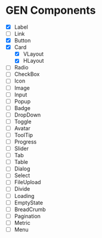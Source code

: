 # GEN Components

- [x] Label
- [ ] Link
- [x] Button
- [x] Card
  - [x] VLayout
  - [x] HLayout
- [ ] Radio
- [ ] CheckBox
- [ ] Icon
- [ ] Image
- [ ] Input
- [ ] Popup
- [ ] Badge
- [ ] DropDown
- [ ] Toggle
- [ ] Avatar
- [ ] ToolTip
- [ ] Progress
- [ ] Slider
- [ ] Tab
- [ ] Table
- [ ] Dialog
- [ ] Select
- [ ] FileUpload
- [ ] Divide
- [ ] Loading
- [ ] EmptyState
- [ ] BreadCrumb
- [ ] Pagination
- [ ] Metric
- [ ] Menu